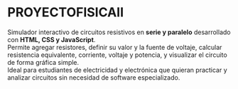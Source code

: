 # PROYECTOFISICAII

Simulador interactivo de circuitos resistivos en **serie y paralelo** desarrollado con **HTML, CSS y JavaScript**.  
Permite agregar resistores, definir su valor y la fuente de voltaje, calcular resistencia equivalente, corriente, voltaje y potencia, y visualizar el circuito de forma gráfica simple.  
Ideal para estudiantes de electricidad y electrónica que quieran practicar y analizar circuitos sin necesidad de software especializado.
